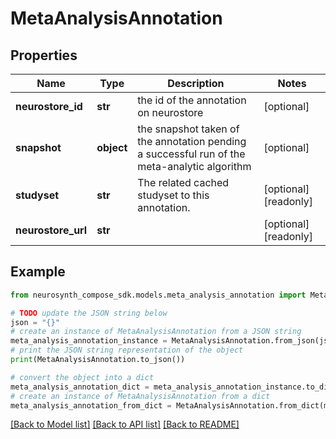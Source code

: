 # MetaAnalysisAnnotation


## Properties

Name | Type | Description | Notes
------------ | ------------- | ------------- | -------------
**neurostore_id** | **str** | the id of the annotation on neurostore | [optional] 
**snapshot** | **object** | the snapshot taken of the annotation pending a successful run of the meta-analytic algorithm | [optional] 
**studyset** | **str** | The related cached studyset to this annotation. | [optional] [readonly] 
**neurostore_url** | **str** |  | [optional] [readonly] 

## Example

```python
from neurosynth_compose_sdk.models.meta_analysis_annotation import MetaAnalysisAnnotation

# TODO update the JSON string below
json = "{}"
# create an instance of MetaAnalysisAnnotation from a JSON string
meta_analysis_annotation_instance = MetaAnalysisAnnotation.from_json(json)
# print the JSON string representation of the object
print(MetaAnalysisAnnotation.to_json())

# convert the object into a dict
meta_analysis_annotation_dict = meta_analysis_annotation_instance.to_dict()
# create an instance of MetaAnalysisAnnotation from a dict
meta_analysis_annotation_from_dict = MetaAnalysisAnnotation.from_dict(meta_analysis_annotation_dict)
```
[[Back to Model list]](../README.md#documentation-for-models) [[Back to API list]](../README.md#documentation-for-api-endpoints) [[Back to README]](../README.md)


